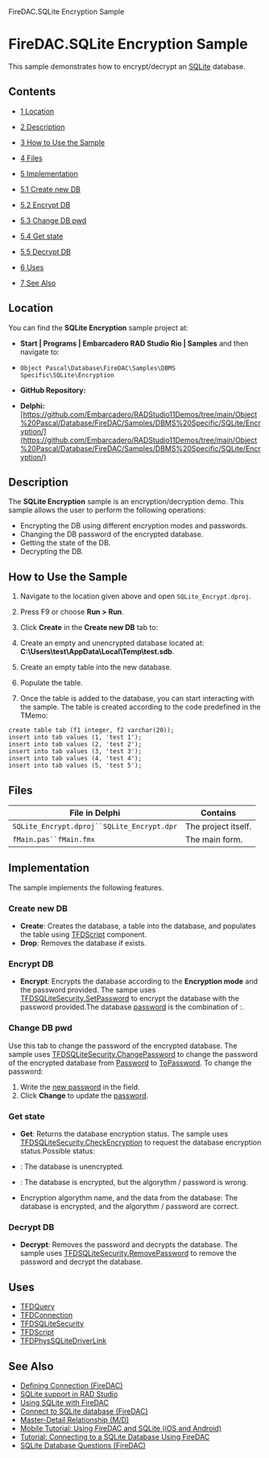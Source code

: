 FireDAC.SQLite Encryption Sample[]()
# FireDAC.SQLite Encryption Sample 


This sample demonstrates how to encrypt/decrypt an [SQLite](http://en.wikipedia.org/wiki/SQLite) database.
## Contents



* [1 Location](#Location)
* [2 Description](#Description)
* [3 How to Use the Sample](#How_to_Use_the_Sample)
* [4 Files](#Files)
* [5 Implementation](#Implementation)

* [5.1 Create new DB](#Create_new_DB)
* [5.2 Encrypt DB](#Encrypt_DB)
* [5.3 Change DB pwd](#Change_DB_pwd)
* [5.4 Get state](#Get_state)
* [5.5 Decrypt DB](#Decrypt_DB)

* [6 Uses](#Uses)
* [7 See Also](#See_Also)


## Location 

You can find the **SQLite Encryption** sample project at:
* **Start | Programs | Embarcadero RAD Studio Rio | Samples** and then navigate to:

* `Object Pascal\Database\FireDAC\Samples\DBMS Specific\SQLite\Encryption`

* **GitHub Repository:**

* **Delphi:**[https://github.com/Embarcadero/RADStudio11Demos/tree/main/Object%20Pascal/Database/FireDAC/Samples/DBMS%20Specific/SQLite/Encryption/](https://github.com/Embarcadero/RADStudio11Demos/tree/main/Object%20Pascal/Database/FireDAC/Samples/DBMS%20Specific/SQLite/Encryption/)

## Description 

The **SQLite Encryption** sample is an encryption/decryption demo. This sample allows the user to perform the following operations:
*  Encrypting the DB using different encryption modes and passwords.
*  Changing the DB password of the encrypted database.
*  Getting the state of the DB.
*  Decrypting the DB.

## How to Use the Sample 


1.  Navigate to the location given above and open `SQLite_Encrypt.dproj`.
2.  Press F9 or choose **Run > Run**.
3.  Click **Create** in the **Create new DB** tab to:

1.  Create an empty and unencrypted database located at: **C:\Users\test\AppData\Local\Temp\test.sdb**.
2.  Create an empty table into the new database.
3.  Populate the table.

4.  Once the table is added to the database, you can start interacting with the sample.
The table is created according to the code predefined in the TMemo:
```
create table tab (f1 integer, f2 varchar(20));
insert into tab values (1, 'test 1');
insert into tab values (2, 'test 2');
insert into tab values (3, 'test 3');
insert into tab values (4, 'test 4');
insert into tab values (5, 'test 5');

```


## Files 



| File in Delphi                           | Contains          |
|------------------------------------------|-------------------|
|`SQLite_Encrypt.dproj``SQLite_Encrypt.dpr`|The project itself.|
|`fMain.pas``fMain.fmx`                    |The main form.     |


## Implementation 

The sample implements the following features.
### Create new DB 


* **Create**: Creates the database, a table into the database, and populates the table using [TFDScript](http://docwiki.embarcadero.com/Libraries/en/FireDAC.Comp.Script.TFDScript) component.
* **Drop**: Removes the database if exists.

### Encrypt DB 


* **Encrypt**: Encrypts the database according to the **Encryption mode** and the password provided.
The sampe uses [TFDSQLiteSecurity.SetPassword](http://docwiki.embarcadero.com/Libraries/en/FireDAC.Phys.SQLite.TFDSQLiteSecurity.SetPassword) to encrypt the database with the password provided.The database [password](http://docwiki.embarcadero.com/Libraries/en/FireDAC.Phys.SQLite.TFDSQLiteSecurity.Password) is the combination of <encryption algorythm>:<password>.

### Change DB pwd 

Use this tab to change the password of the encrypted database. The sample uses [TFDSQLiteSecurity.ChangePassword](http://docwiki.embarcadero.com/Libraries/en/FireDAC.Phys.SQLite.TFDSQLiteSecurity.ChangePassword) to change the password of the encrypted database from [Password](http://docwiki.embarcadero.com/Libraries/en/FireDAC.Phys.SQLite.TFDSQLiteSecurity.Password) to [ToPassword](http://docwiki.embarcadero.com/Libraries/en/FireDAC.Phys.SQLite.TFDSQLiteSecurity.ToPassword).
To change the password: 

1.  Write the [new password](http://docwiki.embarcadero.com/Libraries/en/FireDAC.Phys.SQLite.TFDSQLiteSecurity.ToPassword) in the field.
2.  Click **Change** to update the [password](http://docwiki.embarcadero.com/Libraries/en/FireDAC.Phys.SQLite.TFDSQLiteSecurity.Password).

### Get state 


* **Get**: Returns the database encryption status.
The sample uses [TFDSQLiteSecurity.CheckEncryption](http://docwiki.embarcadero.com/Libraries/en/FireDAC.Phys.SQLite.TFDSQLiteSecurity.CheckEncryption) to request the database encryption status.Possible status:

*  <unencrypted>: The database is unencrypted.
*  <encrypted>: The database is encrypted, but the algorythm / password is wrong.
*  Encryption algorythm name, and the data from the database: The database is encrypted, and the algorythm / password are correct.

### Decrypt DB 


* **Decrypt**: Removes the password and decrypts the database.
The sample uses [TFDSQLiteSecurity.RemovePassword](http://docwiki.embarcadero.com/Libraries/en/FireDAC.Phys.SQLite.TFDSQLiteSecurity.RemovePassword) to remove the password and decrypt the database. 
## Uses 


* [TFDQuery](http://docwiki.embarcadero.com/Libraries/en/FireDAC.Comp.Client.TFDQuery)
* [TFDConnection](http://docwiki.embarcadero.com/Libraries/en/FireDAC.Comp.Client.TFDConnection)
* [TFDSQLiteSecurity](http://docwiki.embarcadero.com/Libraries/en/FireDAC.Phys.SQLite.TFDSQLiteSecurity)
* [TFDScript](http://docwiki.embarcadero.com/Libraries/en/FireDAC.Comp.Script.TFDScript)
* [TFDPhysSQLiteDriverLink](http://docwiki.embarcadero.com/Libraries/en/FireDAC.Phys.SQLite.TFDPhysSQLiteDriverLink)

## See Also 


* [Defining Connection (FireDAC)](http://docwiki.embarcadero.com/RADStudio/en/Defining_Connection_(FireDAC))
* [SQLite support in RAD Studio](http://docwiki.embarcadero.com/RADStudio/en/SQLite_support_in_RAD_Studio)
* [Using SQLite with FireDAC](http://docwiki.embarcadero.com/RADStudio/en/Using_SQLite_with_FireDAC)
* [Connect to SQLite database (FireDAC)](http://docwiki.embarcadero.com/RADStudio/en/Connect_to_SQLite_database_(FireDAC))
* [Master-Detail Relationship (M/D)](http://docwiki.embarcadero.com/RADStudio/en/Master-Detail_Relationship_(M/D))
* [Mobile Tutorial: Using FireDAC and SQLite (iOS and Android)](http://docwiki.embarcadero.com/RADStudio/en/Mobile_Tutorial:_Using_FireDAC_and_SQLite_(iOS_and_Android))
* [Tutorial: Connecting to a SQLite Database Using FireDAC](http://docwiki.embarcadero.com/RADStudio/en/Tutorial:_Connecting_to_a_SQLite_Database_Using_FireDAC)
* [SQLite Database Questions (FireDAC)](http://docwiki.embarcadero.com/RADStudio/en/SQLite_Database_Questions_(FireDAC))





